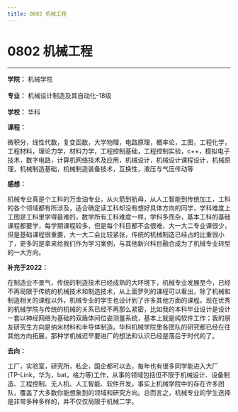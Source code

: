 ```yaml
---
title: 0802 机械工程
---
```

# 0802 机械工程
---
**学院：** 机械学院<br></br>
**专业：** 机械设计制造及其自动化-18级<br></br>
**学校：** 华科

**课程：**

微积分，线性代数，复变函数，大学物理，电路原理，概率论，工图，工程化学，工程材料，理论力学，材料力学，工程控制基础，工程控制实验，c++，模拟电子技术，数字电路，计算机网络技术及应用，机械设计，机械设计课程设计，机械原理，机械制造基础，机械制造装备技术，互换性，液压与气压传动等

**感想：**

机械专业真是个工科的万金油专业，从火箭到航母，从人工智能到传统加工，工科的各个领域都有所涉及，适合确定读工科却没有想好具体方向的同学，学科难度上工图是工科里学得最难的，数学所有工科难度一样，学科多而杂，基本工科的基础课程都要学，每学期课程较多，但是每个科目都不会很难，大一大二专业课很少，但是基础课程很重要，大一大二会比较紧张，传统的机械制造已经占的比重很小了，更多的是拿来给我们作为学习案例，与其他新兴科目融合成为了机械专业转型的一大方向。

**补充于2022：**

在制造业不景气，传统的制造技术已经成熟的大环境下，机械专业发展至今，已经不再局限于传统的机械技术和制造技术，从上面罗列的课程可以看出，除了机械和制造相关的课程以外，机械专业的学生也设计到了许多其他方面的课程。现在优秀的机械学院与传统的机械的关系已经不再那么紧密，比如我的本科毕业设计是设计一套以神经网络为基础的双盾体间位姿测量系统，基本上就是纯软件工作；我的朋友研究生方向是纳米材料和半导体制造。华科机械学院里各团队的研究都已经在往其他方向拓展，那种学机械迟早要进厂的想法和认识已经是落后于时代的了。

**去向：**

工厂，实验室，研究所，私企，国企都可以去，每年也有很多同学能进入大厂(TP-Link，华为，bat，格力等)工作，从事的领域包括但不限于机械设计、设备制造、工程控制、无人机、人工智能、软件开发。事实上机械学院中的存在许多团队，覆盖了大多数你能想象到的领域和研究方向。总而言之，机械专业的学生选择是非常多种多样的，并不仅仅局限于机械二字。